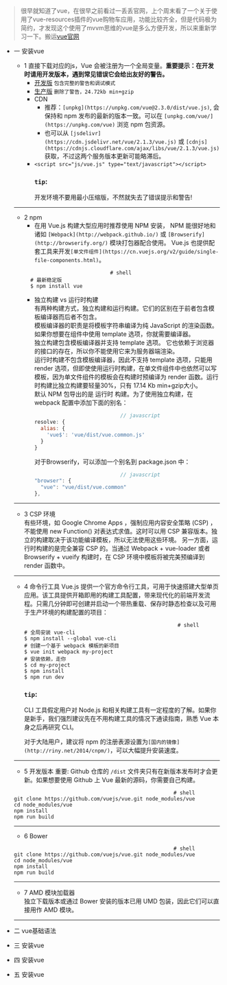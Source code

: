> 很早就知道了vue，在很早之前看过一丢丢官网，上个周末看了一个关于使用了vue-resources插件的vue购物车应用，功能比较齐全，但是代码极为简约，才发现这个使用了mvvm思维的vue是多么方便开发，所以来重新学习一下。搬运[vue官网]()

- 一 安装vue
  - 1 直接下载对应的js，Vue 会被注册为一个全局变量。__重要提示：在开发时请用开发版本，遇到常见错误它会给出友好的警告。__   
    -  [开发版](http://vuejs.org/js/vue.js) `包含完整的警告和调试模式`
    -  [生产版](http://vuejs.org/js/vue.min.js) `删除了警告，24.72kb min+gzip`
    - CDN
      -  推荐：`[unpkg](https://unpkg.com/vue@2.3.0/dist/vue.js)`, 会保持和 npm 发布的最新的版本一致。可以在 `[unpkg.com/vue/](https://unpkg.com/vue)` 浏览 npm 包资源。
      -  也可以从 `[jsdelivr](https://cdn.jsdelivr.net/vue/2.1.3/vue.js)` 或 `[cdnjs](https://cdnjs.cloudflare.com/ajax/libs/vue/2.1.3/vue.js)` 获取，不过这两个服务版本更新可能略滞后。
    -  `<script src="js/vue.js" type="text/javascript"></script>`  
        ### `tip`:
        开发环境不要用最小压缩版，不然就失去了错误提示和警告!
  ___    
  - 2 npm
    - 在用 Vue.js 构建大型应用时推荐使用 NPM 安装， NPM 能很好地和诸如 `[Webpack](http://webpack.github.io/)` 或 `[Browserify](http://browserify.org/)` 模块打包器配合使用。 Vue.js 也提供配套工具来开发`[单文件组件](https://cn.vuejs.org/v2/guide/single-file-components.html)`。
    ```shell          
                                # shell
      # 最新稳定版
      $ npm install vue
    ```    
    - 独立构建 vs 运行时构建<br/>
        有两种构建方式，独立构建和运行构建。它们的区别在于前者包含模板编译器而后者不包含。<br/>
        模板编译器的职责是将模板字符串编译为纯 JavaScript 的渲染函数。如果你想要在组件中使用 template 选项，你就需要编译器。<br/>
        独立构建包含模板编译器并支持 template 选项。 它也依赖于浏览器的接口的存在，所以你不能使用它来为服务器端渲染。<br/>
        运行时构建不包含模板编译器，因此不支持 template 选项，只能用 render 选项，但即使使用运行时构建，在单文件组件中也依然可以写模板，因为单文件组件的模板会在构建时预编译为 render 函数。运行时构建比独立构建要轻量30%，只有 17.14 Kb min+gzip大小。<br/>
        默认 NPM 包导出的是 运行时 构建。为了使用独立构建，在 webpack 配置中添加下面的别名：
        ```javascript
                                    // javascript
        resolve: {
          alias: {
            'vue$': 'vue/dist/vue.common.js'
          }
        }
        ```
        对于Browserify，可以添加一个别名到 package.json 中：
        ```javascript
                                    // javascript
        "browser": {
          "vue": "vue/dist/vue.common"
        },
        ```
  ___    

  - 3 CSP 环境<br>
    有些环境，如 Google Chrome Apps ，强制应用内容安全策略 (CSP) ，不能使用 new Function() 对表达式求值。这时可以用 CSP 兼容版本。独立的构建取决于该功能编译模板，所以无法使用这些环境。
    另一方面，运行时构建的是完全兼容 CSP 的。当通过 Webpack + vue-loader 或者 Browserify + vueify 构建时，在 CSP 环境中模板将被完美预编译到 render 函数中。
  ___        
  - 4 命令行工具
    Vue.js 提供一个官方命令行工具，可用于快速搭建大型单页应用。该工具提供开箱即用的构建工具配置，带来现代化的前端开发流程。只需几分钟即可创建并启动一个带热重载、保存时静态检查以及可用于生产环境的构建配置的项目：
    ```shell          
                                                      # shell
    # 全局安装 vue-cli
    $ npm install --global vue-cli
    # 创建一个基于 webpack 模板的新项目
    $ vue init webpack my-project
    # 安装依赖，走你
    $ cd my-project
    $ npm install
    $ npm run dev
    ```
    ### `tip`:
    CLI 工具假定用户对 Node.js 和相关构建工具有一定程度的了解。如果你是新手，我们强烈建议先在不用构建工具的情况下通读指南，熟悉 Vue 本身之后再研究 CLI。

    对于大陆用户，建议将 npm 的注册表源设置为`[国内的镜像](http://riny.net/2014/cnpm/)`，可以大幅提升安装速度。
  ___        
    - 5 开发版本
    重要: Github 仓库的 `/dist` 文件夹只有在新版本发布时才会更新。如果想要使用 Github 上 Vue 最新的源码，你需要自己构建。
    ```shell          
                                                        # shell
    git clone https://github.com/vuejs/vue.git node_modules/vue
    cd node_modules/vue
    npm install
    npm run build
    ```    
  ___        
    - 6 Bower
    ```shell          
                                                        # shell
    git clone https://github.com/vuejs/vue.git node_modules/vue
    cd node_modules/vue
    npm install
    npm run build
    ```    
  ___
    - 7 AMD 模块加载器<br>
    独立下载版本或通过 Bower 安装的版本已用 UMD 包装，因此它们可以直接用作 AMD 模块。
  ___               
- 二 vue基础语法
- 三 安装vue
- 四 安装vue
- 五 安装vue
